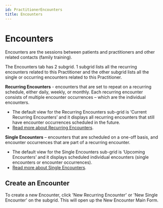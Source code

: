 ```yaml
---
id: PractitionerEncounters
title: Encounters
---
```

# Encounters 
Encounters are the sessions between patients and practitioners and other related contacts (family training). 

The Encounters tab has 2 subgrid. 1 subgrid lists all the recurring encounters related to this Practitioner and the other subgrid lists all the single or occurring encounters related to this Practitioner.

**Recurring Encounters** - encounters that are set to repeat on a recurring schedule, either daily, weekly, or monthly. Each recurring encounter consists of multiple encounter occurrences – which are the individual encounters.
- The default view for the Recurring Encounters sub-grid is ‘Current Recurring Encounters’ and it displays all recurring encounters that still have encounter occurrences scheduled in the future. 
- [Read more about Recurring Encounters](/docs/Scheduling/RecurringEncounters). 

**Single Encounters** – encounters that are scheduled on a one-off basis, and encounter occurrences that are part of a recurring encounter. 
- The default view for the Single Encounters sub-grid is ‘Upcoming Encounters’ and it displays scheduled individual encounters (single encounters or encounter occurrences). 
- [Read more about Single Encounters](/docs/Scheduling/SingleEncounters). 

## Create an Encounter 
To create a new Encounter, click 'New Recurring Encounter' or 'New Single Encounter' on the subgrid. This will open up the New Encounter Main Form.
